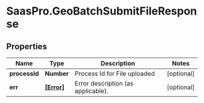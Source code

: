 # SaasPro.GeoBatchSubmitFileResponse

## Properties

Name | Type | Description | Notes
------------ | ------------- | ------------- | -------------
**processId** | **Number** | Process Id for File uploaded | [optional] 
**err** | [**[Error]**](Error.md) | Error description (as applicable). | [optional] 


